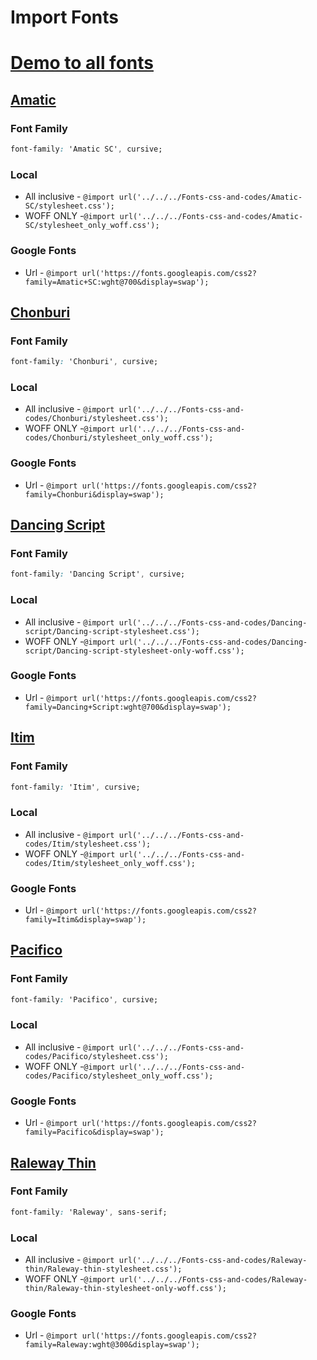 # Import Fonts


# [Demo to all fonts](Fonts-css-and-codes/All_fonts_demo/index.html)


## <a id="amatic"></a>[Amatic](#amatic)

### Font Family

```css
font-family: 'Amatic SC', cursive;
```

### Local

* All inclusive - `@import url('../../../Fonts-css-and-codes/Amatic-SC/stylesheet.css');`
* WOFF ONLY -`@import url('../../../Fonts-css-and-codes/Amatic-SC/stylesheet_only_woff.css');`

### Google Fonts

* Url - `@import url('https://fonts.googleapis.com/css2?family=Amatic+SC:wght@700&display=swap');`


## <a id="chonburi"></a>[Chonburi](#chonburi)

### Font Family

```css
font-family: 'Chonburi', cursive;
```

### Local

* All inclusive - `@import url('../../../Fonts-css-and-codes/Chonburi/stylesheet.css');`
* WOFF ONLY -`@import url('../../../Fonts-css-and-codes/Chonburi/stylesheet_only_woff.css');`

### Google Fonts

* Url - `@import url('https://fonts.googleapis.com/css2?family=Chonburi&display=swap');`


## <a id="dancing-script"></a>[Dancing Script](#dancing-script)

### Font Family

```css
font-family: 'Dancing Script', cursive; 
```

### Local

* All inclusive - `@import url('../../../Fonts-css-and-codes/Dancing-script/Dancing-script-stylesheet.css');`
* WOFF ONLY -`@import url('../../../Fonts-css-and-codes/Dancing-script/Dancing-script-stylesheet-only-woff.css');`

### Google Fonts

* Url - `@import url('https://fonts.googleapis.com/css2?family=Dancing+Script:wght@700&display=swap');`


## <a id="itim"></a>[Itim](#itim)

### Font Family

```css
font-family: 'Itim', cursive;
```

### Local

* All inclusive - `@import url('../../../Fonts-css-and-codes/Itim/stylesheet.css');`
* WOFF ONLY -`@import url('../../../Fonts-css-and-codes/Itim/stylesheet_only_woff.css');`


### Google Fonts

* Url - `@import url('https://fonts.googleapis.com/css2?family=Itim&display=swap');`


## <a id="pacifico"></a>[Pacifico](#pacifico)

### Font Family

```css
font-family: 'Pacifico', cursive;
```

### Local

* All inclusive - `@import url('../../../Fonts-css-and-codes/Pacifico/stylesheet.css');`
* WOFF ONLY -`@import url('../../../Fonts-css-and-codes/Pacifico/stylesheet_only_woff.css');`

### Google Fonts

* Url - `@import url('https://fonts.googleapis.com/css2?family=Pacifico&display=swap');`


## <a id="raleway-thin"></a>[Raleway Thin](#raleway-thin)

### Font Family

```css
font-family: 'Raleway', sans-serif;
```

### Local

* All inclusive - `@import url('../../../Fonts-css-and-codes/Raleway-thin/Raleway-thin-stylesheet.css');`
* WOFF ONLY -`@import url('../../../Fonts-css-and-codes/Raleway-thin/Raleway-thin-stylesheet-only-woff.css');`

### Google Fonts

* Url - `@import url('https://fonts.googleapis.com/css2?family=Raleway:wght@300&display=swap');`